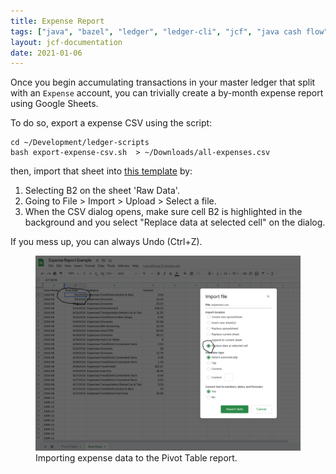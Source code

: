 ```yaml
---
title: Expense Report
tags: ["java", "bazel", "ledger", "ledger-cli", "jcf", "java cash flow", "commit", "git"]
layout: jcf-documentation
date: 2021-01-06
---
```


Once you begin accumulating transactions in your master ledger that split with an `Expense` account, you can trivially create a by-month expense report using Google Sheets.

To do so, export a expense CSV using the script:

```
cd ~/Development/ledger-scripts
bash export-expense-csv.sh  > ~/Downloads/all-expenses.csv
```

then, import that sheet into [this template](https://docs.google.com/spreadsheets/d/1xC_VPJCCO6kgG8kc7n0F3GgRNPTIVf2HK1VQa5BEsDg/edit?usp=sharing) by:

1. Selecting B2 on the sheet 'Raw Data'.
2. Going to File > Import > Upload > Select a file.
3. When the CSV dialog opens, make sure cell B2 is highlighted in the background and you select "Replace data at selected cell" on the dialog.

If you mess up, you can always Undo (Ctrl+Z).

<figure>
  <img alt="Our grains steeping in the pot." src="/img/expense_csv_import_example.png" />
  <figcaption>Importing expense data to the Pivot Table report.</figcaption>
</figure>